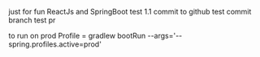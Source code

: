 just for fun
ReactJs and SpringBoot
test 1.1 commit to github
test commit branch test pr

to run on prod Profile = gradlew bootRun --args='--spring.profiles.active=prod' 